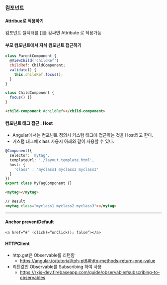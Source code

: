 ### 컴포넌트
#### Attribue로 적용하기
컴포넌트 셀렉터를 []를 감싸면 Attribute 로 적용가능

#### 부모 컴포넌트에서 자식 컴포넌트 접근하기
```js
class ParentComponent {
  @ViewChild('childRef')
  childRef: ChildComponent;
  validate() {
    this.childRef.focus();
  }
}

class ChildComponent {
  focus() {}
}
```
```html
<child-component #childRef></child-component>
```
#### 컴포넌트 태그 접근 : Host
- Angular에서는 컴포넌트 정의시 커스텀 태그에 접근하는 것을 Host라고 한다.
- 커스텀 태그에 class 사용시 아래와 같이 사용할 수 있다.
```ts
@Component({
  selector: 'mytag',
  templateUrl: './layout.template.html',
  host: {
    'class' : 'myclass1 myclass2 myclass3'
  }
})
export class MyTagComponent {}
```
```html
<mytag></mytag>

// Result
<mytag class="myclass1 myclass2 myclass3"></mytag>
```
***


#### Anchor preventDefault
`<a href=“#” (click)=“onClick(); false”></a>`

#### HTTPClient
- http.get은 Observable를 리턴함
  - https://angular.io/tutorial/toh-pt6#http-methods-return-one-value
- 리턴값인 Observable를 Subscribing 하여 사용
  - https://rxjs-dev.firebaseapp.com/guide/observable#subscribing-to-observables